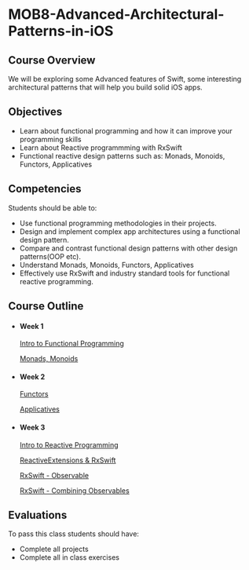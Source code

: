 # MOB8-Advanced-Architectural-Patterns-in-iOS

## Course Overview

We will be exploring some Advanced features of Swift, some interesting architectural patterns that will help you build solid iOS apps.

## Objectives

- Learn about functional programming and how it can improve your programming skills
- Learn about Reactive programmming with RxSwift
- Functional reactive design patterns such as: Monads, Monoids, Functors, Applicatives

## Competencies

Students should be able to:

- Use functional programming methodologies in their projects.
- Design and implement complex app architectures using a functional design pattern.
- Compare and contrast functional design patterns with other design patterns(OOP etc).
- Understand Monads, Monoids, Functors, Applicatives
- Effectively use RxSwift and industry standard tools for functional reactive programming.


## Course Outline

- #### Week 1

    [Intro to Functional Programming](00-Intro-to-Functional-Programming)
    
    [Monads, Monoids](01-Monads-&-Monoids)
    
- #### Week 2

    [Functors](02-Functors-&-Functoids)
    
    [Applicatives](02-Applicatives)
    
- #### Week 3

    [Intro to Reactive Programming](05-Intro-to-Reative-Programming)
    
    [ReactiveExtensions & RxSwift](06-ReativeExtension-RxSwift)
    
    [RxSwift - Observable](07-RxSwift-Observable)
    
    [RxSwift - Combining Observables]()

## Evaluations

To pass this class students should have:
 - Complete all projects
 - Complete all in class exercises

    
